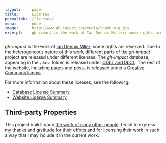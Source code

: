 ```yaml
---
layout:     page
title:      Licenses
permalink:  /licenses/
menu:       none
image:      http://www.gh-impact.com/media/thumb-big.jpg
excerpt:    gh-impact is the work of Ian Dennis Miller; some rights are reserved.  Due to the heterogeneous nature of this work, different parts of the gh-impact project are released under different licenses.
---
```


*gh-impact* is the work of [Ian Dennis Miller](http://imiller.utsc.utoronto.ca); some rights are reserved.  Due to the heterogeneous nature of this work, different parts of the *gh-impact* project are released under different licenses.  The *gh-impact* database, appearing in the `/data` folder, is released under [ODbL and DbCL](/licenses/database.html).  The rest of the website, including pages and posts, is released under a [Creative Commons license](/licenses/website.html).

For more information about these licenses, see the following:

- [Database License Summary](/licenses/database.html)
- [Website License Summary](/licenses/website.html)

## Third-party Properties

This project builds upon [the work of many other people](/credits/).  I wish to express my thanks and gratitude for their efforts and for licensing their work in such a way that I may include it in the current work.
